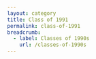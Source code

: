 ```yaml
---
layout: category
title: Class of 1991
permalink: class-of-1991
breadcrumb:
  - label: Classes of 1990s
    url: /classes-of-1990s
---
```


